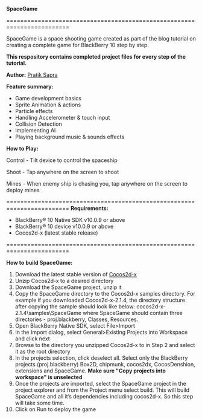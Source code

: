 **SpaceGame**

========================================================================

SpaceGame is a space shooting game created as part of the blog tutorial on creating a complete game for BlackBerry 10 step by step.

**This respository contains completed project files for every step of the tutorial.** 


**Author:**
[Pratik Sapra](https://github.com/pratiksapra)

**Feature summary:**
 - Game development basics 
 - Sprite Animation & actions
 - Particle effects
 - Handling Accelerometer & touch input
 - Collision Detection
 - Implementing AI 
 - Playing background music & sounds effects

**How to Play:**

Control - Tilt device to control the spaceship

Shoot - Tap anywhere on the screen to shoot

Mines - When enemy ship is chasing you, tap anywhere on the screen to deploy mines


========================================================================
**Requirements:**

 - BlackBerry® 10 Native SDK v10.0.9 or above
 - BlackBerry® 10 device v10.0.9 or above
 - Cocos2d-x (latest stable release)

========================================================================

**How to build SpaceGame:**

1. Download the latest stable version of [Cocos2d-x](http://www.cocos2d-x.org/projects/cocos2d-x/wiki/Download#Latest-stable-version)
2. Unzip Cocos2d-x to a desired directory
3. Download the SpaceGame project, unzip it
4. Copy the SpaceGame directory to the Cocos2d-x samples directory.  For example if you downloaded Cocos2d-x-2.1.4, the directory structure after copying the sample should look like below:
   cocos2d-x-2.1.4\samples\SpaceGame where SpaceGame should contain three directories - proj.blackberry, Classes, Resources. 
5. Open BlackBerry Native SDK, select File>Import
6.	In the Import dialog, select General>Existing Projects into Workspace and click next
5.	Browse to the directory you unzipped Cocos2d-x to in Step 2 and select it as the root directory
6.	In the projects selection, click deselect all.  Select only the BlackBerry projects (proj.blackberry) Box2D, chipmunk, cocos2dx, CocosDenshion, extensions and SpaceGame.  **Make sure "Copy projects into workspace" is unselected**
7. Once the projects are imported, select the SpaceGame project in the project explorer and from the Project menu select build.  This will build SpaceGame and all it’s dependencies including cocos2d-x.  So this step will take some time. 
8. Click on Run to deploy the game
